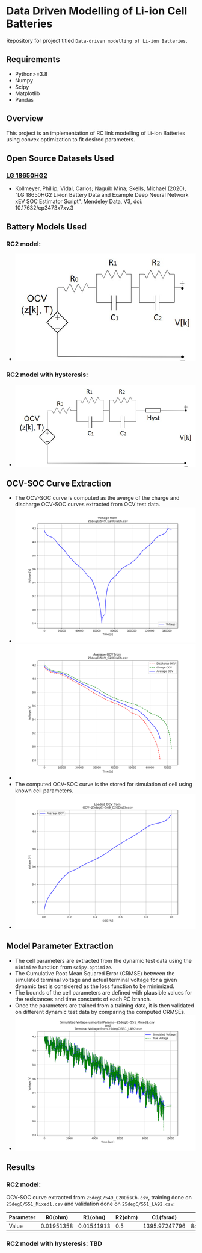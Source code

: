 # Data Driven Modelling of Li-ion Cell Batteries
Repository for project titled ```Data-driven modelling of Li-ion Batteries```. 

## Requirements
- Python>=3.8
- Numpy
- Scipy
- Matplotlib
- Pandas

## Overview
This project is an implementation of RC link modelling of Li-ion Batteries using convex optimization to fit desired parameters.

## Open Source Datasets Used
### [LG 18650HG2](https://data.mendeley.com/datasets/cp3473x7xv/3)
- Kollmeyer, Phillip; Vidal, Carlos; Naguib Mina; Skells, Michael  (2020), “LG 18650HG2 Li-ion Battery Data and Example Deep Neural Network xEV SOC Estimator Script”, Mendeley Data, V3, doi: 10.17632/cp3473x7xv.3

## Battery Models Used
### RC2 model:
- ![rc2](images/rc2.jpg)
### RC2 model with hysteresis:
- ![rc2-hyst](images/rc2-hyst.jpg)

## OCV-SOC Curve Extraction
- The OCV-SOC curve is computed as the averge of the charge and discharge OCV-SOC curves extracted from OCV test data.
- ![ocv-test](images/test-volt.png)
- ![ocv](images/ocv.png)
- The computed OCV-SOC curve is the stored for simulation of cell using known cell parameters.
- ![loaded-ocv](images/loaded-ocv.png)

## Model Parameter Extraction
- The cell parameters are extracted from the dynamic test data using the ```minimize``` function from ```scipy.optimize```. 
- The Cumulative Root Mean Squared Error (CRMSE) between the simulated terminal voltage and actual terminal voltage for a given dynamic test is considered as the loss function to be minimized.
- The bounds of the cell parameters are defined with plausible values for the resistances and time constants of each RC branch.
- Once the parameters are trained from a training data, it is then validated on different dynamic test data by comparing the computed CRMSEs.
- ![dynamic](images/dynamic.png)

## Results
### RC2 model:
OCV-SOC curve extracted from ```25degC/549_C20DisCh.csv```, training done on ```25degC/551_Mixed1.csv``` and validation done on ```25degC/551_LA92.csv```:

| Parameter | R0(ohm)    | R1(ohm)    | R2(ohm) | C1(farad)     | C2(farad)      | Training CRMSE(mV)   | Validation CRMSE(mV)   |
|-----------|------------|------------|---------|---------------|----------------|-------------------|--------------------|
| Value     | 0.01951358 | 0.01541913 | 0.5     | 1395.97247796 | 84959.64540431 | 20.01416826514894 | 20.095525362647045 |

### RC2 model with hysteresis: TBD